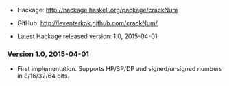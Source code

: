 * Hackage: <http://hackage.haskell.org/package/crackNum>
* GitHub:  <http://leventerkok.github.com/crackNum/>

* Latest Hackage released version: 1.0, 2015-04-01

### Version 1.0, 2015-04-01

  * First implementation. Supports HP/SP/DP
    and signed/unsigned numbers in 8/16/32/64 bits.
